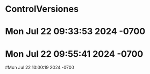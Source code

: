 # ControlVersiones 

# Mon Jul 22 09:33:53 2024 -0700

# Mon Jul 22 09:55:41 2024 -0700

#Mon Jul 22 10:00:19 2024 -0700

